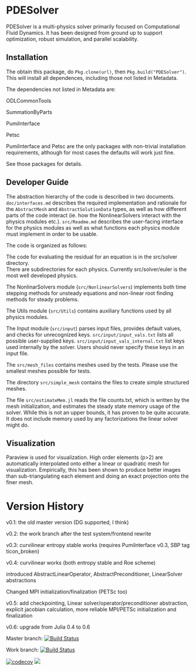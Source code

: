 # PDESolver
PDESolver is a multi-physics solver primarily focused on Computational Fluid
Dynamics.  It has been designed from ground up to support optimization,
robust simulation, and parallel scalability.

## Installation
The obtain this package, do `Pkg.clone(url)`, then `Pkg.build("PDESolver")`.  This will install all dependences, including those not listed in Metadata.

The dependencies not listed in Metadata are:

ODLCommonTools

SummationByParts

PumiInterface

Petsc

PumiInterface and Petsc are the only packages with non-trivial installation requirements, although for most cases the defaults will work just fine.

See those packages for details.


## Developer Guide

The abstraction hierarchy of the code is described in two documents.
`doc/interfaces.md` describes the required implementation and rationale for
the `AbstractMesh` and `AbstractSolutionData` types, as well as how different
parts of the code interact (ie. how the NonlinearSolvers interact with the
physics modules etc.).  `src/Readme.md` describes the user-facing interface
for the physics modules as well as what functions each physics module must
implement in order to be usable.

The code is organized as follows:

The code for evaluating the residual for an equation is in the src/solver directory.  
There are subdirectories for each physics.  Currently src/solver/euler is the most well developed physics.

The NonlinarSolvers module (`src/NonlinearSolvers`) implements both
time stepping methods for unsteady equations and non-linear root finding methods for steady problems.

The Utils module (`src/Utils`) contains auxiliary functions used by all
 physics modules.

The Input module (`src/input`) parses input files, provides default values,
and checks for unrecognized keys.  `src/input/input_vals.txt` lists all
possible user-supplied keys. `src/input/input_vals_internal.txt` list keys
used internally by the solver.  Users should never specify these keys in an
input file.

The `src/mesh_files` contains meshes used by the tests.  Please use the
smallest meshes possible for tests.

The directory `src/simple_mesh` contains the files to create simple structured meshes.

The file `src/estimateMem.jl` reads the file counts.txt, which is written by the mesh initialization, and estimates the steady state memory usage of the solver.
While this is not an upper bounds, it has proven to be quite accurate.  It does not include memory used by any factorizations the linear solver might do.


## Visualization
Paraview is used for visualization.  High order elements (p>2) are automatically
interpolated onto either a linear or quadratic mesh for visualization.
Empirically, this has been shown to produce better images than
sub-triangulating each element and doing an exact projection onto the finer
mesh.

# Version History
v0.1: the old master version (DG supported, I think)

v0.2: the work branch after the test system/frontend rewrite

v0.3: curvilinear entropy stable works (requires PumiInterface v0.3, SBP tag ticon_broken)

v0.4: curvilinear works (both entropy stable and Roe scheme)

introduced AbstractLinearOperator, AbstractPreconditioner, LinearSolver abstractions

Changed MPI initialization/finalization (PETSc too)

v0.5: add checkpointing, Linear solver/operator/preconditioner abstraction, explicit jacobian calculation,
      more reliable MPI/PETSc initialization and finalization

v0.6: upgrade from Julia 0.4 to 0.6

Master branch:
[![Build Status](https://travis-ci.org/OptimalDesignLab/PDESolver.jl.svg?branch=master)](https://travis-ci.org/OptimalDesignLab/PDESolver.jl)

Work branch:
[![Build Status](https://travis-ci.org/OptimalDesignLab/PDESolver.jl.svg?branch=work)](https://travis-ci.org/OptimalDesignLab/PDESolver.jl)

[![codecov](https://codecov.io/gh/OptimalDesignLab/PDESolver.jl/branch/master/graph/badge.svg)](https://codecov.io/gh/OptimalDesignLab/PDESolver.jl)
[![](https://img.shields.io/badge/docs-stable-blue.svg)](http://www.optimaldesignlab.com/PDESolver.jl)

[//]: # (for some reason the webite is hosted at optimaldesignlab.com instead of github)


